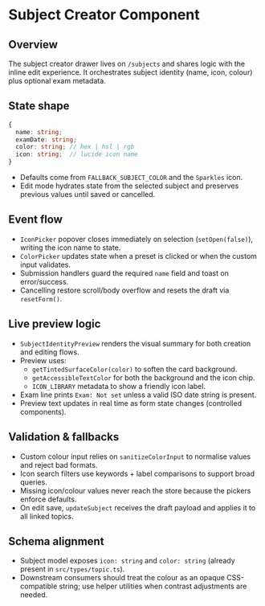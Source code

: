# Subject Creator Component

## Overview

The subject creator drawer lives on `/subjects` and shares logic with the inline edit experience. It orchestrates subject identity (name, icon, colour) plus optional exam metadata.

## State shape

```ts
{
  name: string;
  examDate: string;
  color: string; // hex | hsl | rgb
  icon: string;  // lucide icon name
}
```

- Defaults come from `FALLBACK_SUBJECT_COLOR` and the `Sparkles` icon.
- Edit mode hydrates state from the selected subject and preserves previous values until saved or cancelled.

## Event flow

- `IconPicker` popover closes immediately on selection (`setOpen(false)`), writing the icon name to state.
- `ColorPicker` updates state when a preset is clicked or when the custom input validates.
- Submission handlers guard the required `name` field and toast on error/success.
- Cancelling restore scroll/body overflow and resets the draft via `resetForm()`.

## Live preview logic

- `SubjectIdentityPreview` renders the visual summary for both creation and editing flows.
- Preview uses:
  - `getTintedSurfaceColor(color)` to soften the card background.
  - `getAccessibleTextColor` for both the background and the icon chip.
  - `ICON_LIBRARY` metadata to show a friendly icon label.
- Exam line prints `Exam: Not set` unless a valid ISO date string is present.
- Preview text updates in real time as form state changes (controlled components).

## Validation & fallbacks

- Custom colour input relies on `sanitizeColorInput` to normalise values and reject bad formats.
- Icon search filters use keywords + label comparisons to support broad queries.
- Missing icon/colour values never reach the store because the pickers enforce defaults.
- On edit save, `updateSubject` receives the draft payload and applies it to all linked topics.

## Schema alignment

- Subject model exposes `icon: string` and `color: string` (already present in `src/types/topic.ts`).
- Downstream consumers should treat the colour as an opaque CSS-compatible string; use helper utilities when contrast adjustments are needed.
